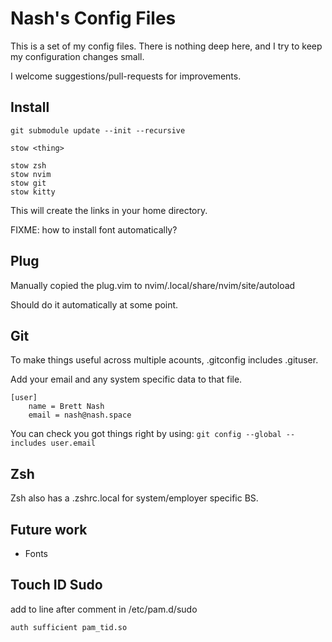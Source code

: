 Nash's Config Files
===================

This is a set of my config files.  There is nothing deep here, and I try to
keep my configuration changes small.

I welcome suggestions/pull-requests for improvements.

Install
-------

	git submodule update --init --recursive

	stow <thing>

	stow zsh
	stow nvim
	stow git
	stow kitty

This will create the links in your home directory.

FIXME: how to install font automatically?

Plug
----

Manually copied the plug.vim to nvim/.local/share/nvim/site/autoload

Should do it automatically at some point.

Git
---

To make things useful across multiple acounts, .gitconfig includes .gituser.

Add your email and any system specific data to that file.

```
[user]
	name = Brett Nash
	email = nash@nash.space
```

You can check you got things right by using: `git config --global --includes user.email`

Zsh
---

Zsh also has a .zshrc.local for system/employer specific BS.


Future work
-----------

   - Fonts

Touch ID Sudo
-------------

add to line after comment in /etc/pam.d/sudo

```
auth sufficient pam_tid.so
```
